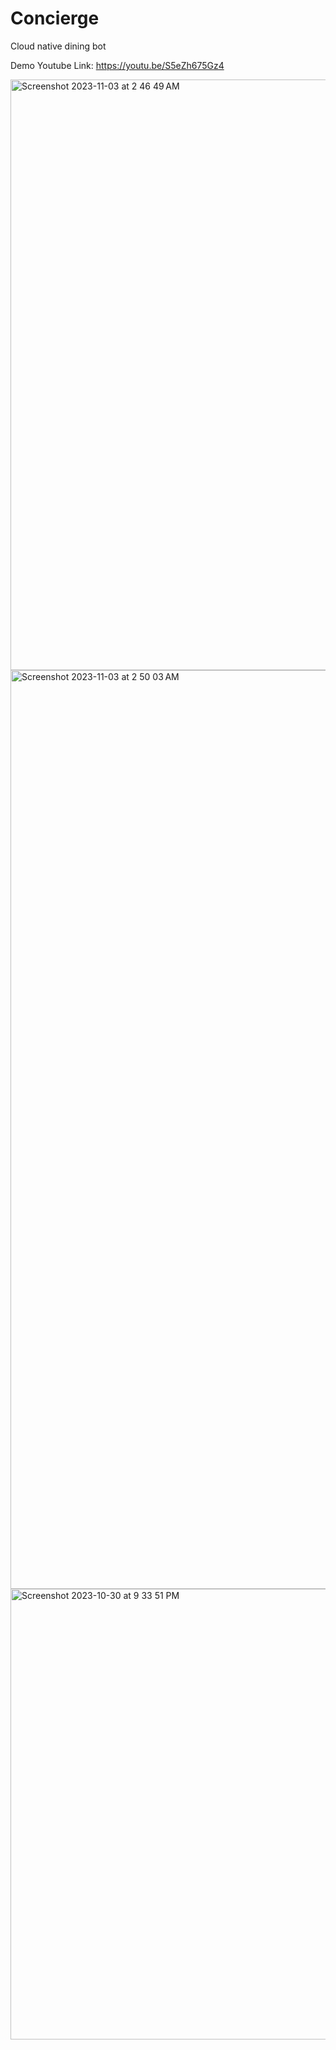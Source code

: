 # Concierge

Cloud native dining bot

Demo Youtube Link: https://youtu.be/S5eZh675Gz4

<img width="945" alt="Screenshot 2023-11-03 at 2 46 49 AM" src="https://github.com/rr2203/Concierge/assets/30201131/31437b8f-8e83-4194-855c-12a24a7fc017">
<img width="1470" alt="Screenshot 2023-11-03 at 2 50 03 AM" src="https://github.com/rr2203/Concierge/assets/30201131/8ac2da4f-6a77-4584-833f-19eb50ab793e">


<img width="721" alt="Screenshot 2023-10-30 at 9 33 51 PM" src="https://github.com/rr2203/Concierge/assets/30201131/f5d8ae3b-8aee-4257-bc3f-8e22415ce75e">

